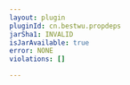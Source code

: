 ```yaml
---
layout: plugin
pluginId: cn.bestwu.propdeps
jarSha1: INVALID
isJarAvailable: true
error: NONE
violations: []

---
```


